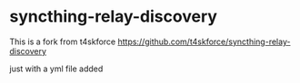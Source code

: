 # syncthing-relay-discovery
This is a fork from t4skforce
https://github.com/t4skforce/syncthing-relay-discovery


just with a yml file added
